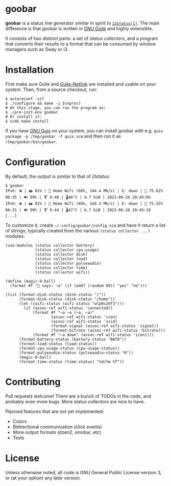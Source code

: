 goobar
======

**goobar** is a status line generator similar in spirit to
[`i3status(1)`](https://i3wm.org/docs/i3status.html).  The main difference is
that goobar is written in [GNU Guile](https://www.gnu.org/software/guile/) and
highly extensible.

It consists of two distinct parts: a set of *status collectors*, and a program
that converts their results to a format that can be consumed by window managers
such as Sway or i3.

# Installation

First make sure Guile and [Guile-Netlink](https://git.lepiller.eu/guile-netlink/)
are installed and usable on your system.  Then, from a source checkout, run:

```
$ autoreconf -vif
$ ./configure && make -j $(nproc)
# At this stage, you can run the program as:
$ ./pre-inst-env goobar
# Or install it:
$ sudo make install
```

If you have [GNU Guix](https://guix.gnu.org/) on your system, you can install
goobar with e.g. `guix package -p /tmp/goobar -f guix.scm` and then run it as
`/tmp/goobar/bin/goobar`.

# Configuration

By default, the output is similar to that of *i3status*:

```
$ goobar
IPv6: ❌ | 🖴 81% | 📶 Home Wifi (68%, 144.4 Mb/s) | E: down | 🔋 75.62% 06:35 | 🔊 99% | 🏋️ 0.40 | 🌡️46°C | 6.7 GiB | 2023-06-26 20:49:05
IPv6: ❌ | 🖴 81% | 📶 Home Wifi (69%, 144.4 Mb/s) | E: down | 🔋 75.55% 06:31 | 🔊 99% | 🏋️ 0.44 | 🌡️47°C | 6.7 GiB | 2023-06-26 20:49:10
[...]
```

To customize it, create `~/.config/goobar/config.scm` and have it return a list of
strings, typically created from the various `(status collector ...)` modules:

```
(use-modules (status collector battery)
             (status collector cpu-usage)
             (status collector disk)
             (status collector load)
             (status collector pulseaudio)
             (status collector time)
             (status collector wifi))

(define (magic-8-ball)
  (format #f "🎱 says: ~a" (if (odd? (random 99)) "yes" "no")))

(list (format-disk-status (disk-status "/"))
      (format-disk-status (disk-status "/home"))
      (let ((wifi-status (wifi-status "wlp0s20f3")))
        (if (assoc-ref wifi-status 'connected?)
            (format #f "~a ~a (~a, ~a)"
                    (assoc-ref wifi-status 'icon)
                    (assoc-ref wifi-status 'ssid)
                    (format-signal (assoc-ref wifi-status 'signal))
                    (format-bitrate (assoc-ref wifi-status 'bitrate)))
            (format #f "~a down" (assoc-ref wifi-status 'icon))))
      (format-battery-status (battery-status "BAT0"))
      (format-load-status (load-status))
      (format-cpu-usage-status (cpu-usage-status))
      (format-pulseaudio-status (pulseaudio-status "0"))
      (magic-8-ball)
      (format-time-status (time-status) "%d/%m %T"))
```

# Contributing

Pull requests welcome!  There are a bunch of TODOs in the code, and probably
even more bugs.  More status collectors are nice to have.

Planned features that are not yet implemented:

* Colors
* Bidirectional communication (click events)
* More output formats (dzen2, xmobar, etc)
* Tests

# License

Unless otherwise noted, all code is GNU General Public License version 3,
or (at your option) any later version.
